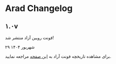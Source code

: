 # Arad Changelog

## ۱.۰v

فونت رویین آزاد منتشر شد!

۲۹ شهریور ۱۴۰۴



برای مشاهده تاریخچه فونت آراد به [این صفحه](https://github.com/MDarvishi5124/Arad/CHANGELOG.md) مراجعه نمایید.


